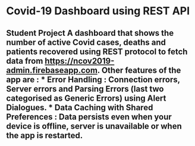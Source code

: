 


# Covid-19 Dashboard using REST API 
## Student Project  A dashboard that shows the number of active Covid cases, deaths and patients recovered using REST protocol to fetch data from https://ncov2019-admin.firebaseapp.com. Other features of the app are : * Error Handling : Connection errors, Server errors and Parsing Errors (last two categorised as Generic Errors) using Alert Dialogues.  * Data Caching with Shared Preferences : Data persists even when your device is offline, server is unavailable or when the app is restarted.

